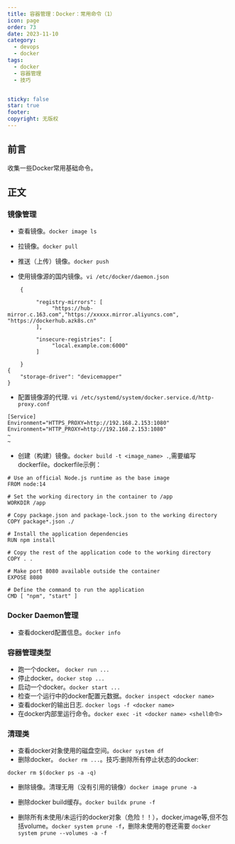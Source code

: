 ```yaml
---
title: 容器管理：Docker：常用命令（1）
icon: page
order: 73
date: 2023-11-10
category:
  - devops
  - docker
tags:
  - docker
  - 容器管理
  - 技巧


sticky: false
star: true
footer: 
copyright: 无版权
---
```





## 前言 

收集一些Docker常用基础命令。

## 正文




### 镜像管理

- 查看镜像。`docker image ls`
- 拉镜像。`docker pull`

- 推送（上传）镜像。`docker push`

- 使用镜像源的国内镜像。`vi /etc/docker/daemon.json `

```
    {

         "registry-mirrors": [
              "https://hub-mirror.c.163.com","https://xxxxx.mirror.aliyuncs.com", "https://dockerhub.azk8s.cn"
         ],

         "insecure-registries": [
              "local.example.com:6000"
         ]

    }
{
    "storage-driver": "devicemapper"
}
```

- 配置镜像源的代理. `vi /etc/systemd/system/docker.service.d/http-proxy.conf`
```
[Service]
Environment="HTTPS_PROXY=http://192.168.2.153:1080"
Environment="HTTP_PROXY=http://192.168.2.153:1080"
~                                                                                                                                                                                             ~                                                         
```

- 创建（构建）镜像。`docker build -t <image_name> .`,需要编写dockerfile。dockerfile示例：
```
# Use an official Node.js runtime as the base image
FROM node:14

# Set the working directory in the container to /app
WORKDIR /app

# Copy package.json and package-lock.json to the working directory
COPY package*.json ./

# Install the application dependencies
RUN npm install

# Copy the rest of the application code to the working directory
COPY . .

# Make port 8080 available outside the container
EXPOSE 8080

# Define the command to run the application
CMD [ "npm", "start" ]

```

### Docker Daemon管理
- 查看dockerd配置信息。`docker info`




### 容器管理类型

- 跑一个docker。 `docker run ...`
- 停止docker。`docker stop ...`
- 启动一个docker。`docker start ...`
- 检查一个运行中的docker配置元数据。`docker inspect <docker name>`
- 查看docker的输出日志. `docker logs -f <docker name>`
- 在docker内部里运行命令。`docker exec -it <docker name> <shell命令>`




### 清理类


- 查看docker对象使用的磁盘空间。`docker system df`
- 删除docker。 `docker rm ...`。技巧:删除所有停止状态的docker:
```
docker rm $(docker ps -a -q)
```
- 删除镜像。清理无用（没有引用的镜像）`docker image prune -a`
- 删除docker build缓存。`docker buildx prune -f`

- 删除所有未使用/未运行的docker对象（危险！！），docker,image等,但不包括volume。`docker system prune -f`，删除未使用的卷还需要 `docker system prune --volumes -a -f`

